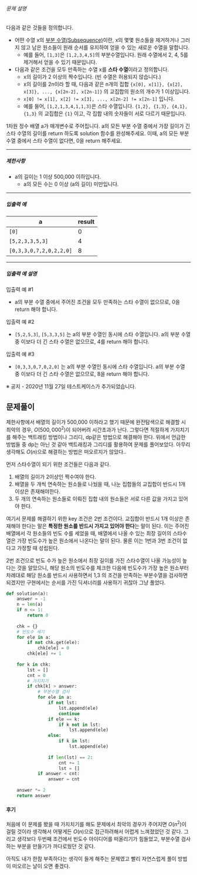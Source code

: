###### 문제 설명

다음과 같은 것들을 정의합니다.

- 어떤 수열 x의 [부분 수열(Subsequence)](https://en.wikipedia.org/wiki/Subsequence)이란, x의 몇몇 원소들을 제거하거나 그러지 않고 남은 원소들이 원래 순서를 유지하여 얻을 수 있는 새로운 수열을 말합니다.
  - 예를 들어, `[1,3]`은 `[1,2,3,4,5]`의 부분수열입니다. 원래 수열에서 2, 4, 5를 제거해서 얻을 수 있기 때문입니다.
- 다음과 같은 조건을 모두 만족하는 수열 x를 **스타 수열**이라고 정의합니다.
  - x의 길이가 2 이상의 짝수입니다. (빈 수열은 허용되지 않습니다.)
  - x의 길이를 2n이라 할 때, 다음과 같은 n개의 집합 `{x[0], x[1]}, {x[2], x[3]}, ..., {x[2n-2], x[2n-1]}` 의 교집합의 원소의 개수가 1 이상입니다.
  - `x[0] != x[1], x[2] != x[3], ..., x[2n-2] != x[2n-1]` 입니다.
  - 예를 들어, `[1,2,1,3,4,1,1,3]`은 스타 수열입니다. `{1,2}, {1,3}, {4,1}, {1,3}` 의 교집합은 `{1}` 이고, 각 집합 내의 숫자들이 서로 다르기 때문입니다.

1차원 정수 배열 a가 매개변수로 주어집니다. a의 모든 부분 수열 중에서 가장 길이가 긴 스타 수열의 길이를 return 하도록 solution 함수를 완성해주세요. 이때, a의 모든 부분 수열 중에서 스타 수열이 없다면, 0을 return 해주세요.

------

##### 제한사항

- a의 길이는 1 이상 500,000 이하입니다.
  - a의 모든 수는 0 이상 (a의 길이) 미만입니다.

------

##### 입출력 예

| a                       | result |
| ----------------------- | ------ |
| `[0]`                   | 0      |
| `[5,2,3,3,5,3]`         | 4      |
| `[0,3,3,0,7,2,0,2,2,0]` | 8      |

------

##### 입출력 예 설명

입출력 예 #1

- a의 부분 수열 중에서 주어진 조건을 모두 만족하는 스타 수열이 없으므로, 0을 return 해야 합니다.

입출력 예 #2

- `[5,2,5,3]`, `[5,3,3,5]` 는 a의 부분 수열인 동시에 스타 수열입니다. a의 부분 수열 중 이보다 더 긴 스타 수열은 없으므로, 4를 return 해야 합니다.

입출력 예 #3

- `[0,3,3,0,7,0,2,0]` 는 a의 부분 수열인 동시에 스타 수열입니다. a의 부분 수열 중 이보다 더 긴 스타 수열은 없으므로, 8을 return 해야 합니다.

※ 공지 - 2020년 11월 27일 테스트케이스가 추가되었습니다.



## 문제풀이

제한사항에서 배열의 길이가 500,000 이하라고 했기 때문에 완전탐색으로 해결할 시 최악의 경우, $O(500,000^2)$이 되어버려 시간초과가 난다. 그렇다면 적절하게 가지치기를 해주는 백트래킹 방법이나 그리디, dp같은 방법으로 해결해야 한다. 위에서 언급한 방법들 중 dp는 아닌 것 같아 백트래킹과 그리디를 활용하여 문제를 풀어보았다. 아무리 생각해도 $O(n)$으로 해결하는 방법은 떠오르지가 않았다..



먼저 스타수열이 되기 위한 조건들은 다음과 같다.

1. 배열의 길이가 2이상인 짝수여야 한다.
2. 배열을 두 개씩 연속하는 원소들로 나눴을 때, 나눈 집합들의 교집합이 반드시 1개 이상은 존재해야한다.
3. 두 개의 연속하는 원소들로 이뤄진 집합 내의 원소들은 서로 다른 값을 가지고 있어야 한다.



여기서 문제를 해결하기 위한 key 조건은 2번 조건이다. 교집합이 반드시 1개 이상은 존재해야 한다는 말은 **특정한 원소를 반드시 가지고 있어야 한다**는 말이 된다. 이는 주어진 배열에서 각 원소들의 빈도 수를 세었을 때, 배열에서 나올 수 있는 최장 길이의 스타수열은 가장 빈도수가 높은 원소에서 나온다는 말이 된다. 물론 이는 1번과 3번 조건이 없다고 가정할 때 성립된다.

2번 조건으로 빈도 수가 높은 원소에서 최장 길이를 가진 스타수열이 나올 가능성이 높다는 것을 알았으니, 해당 원소의 빈도수를 체크한 다음에 빈도수가 가장 높은 원소부터 차례대로 해당 원소를 반드시 사용하면서 1,3 의 조건을 만족하는 부분수열을 검사하면 되겠지만 구현에서는 순서를 가진 딕셔너리를 사용하기 귀찮아 그냥 풀었다.



```python
def solution(a):
    answer = -1
    n = len(a)
    if n <= 1:
        return 0
    
    chk = {}
    # 빈도수 세기
    for ele in a:
        if not chk.get(ele):
            chk[ele] = 0
        chk[ele] += 1
    
    for k in chk:
        lst = []
        cnt = 0
        # 가지치기
        if chk[k] > answer:
            # 부분수열 검사
            for ele in a:
                if not lst:
                    lst.append(ele)
                    continue
                if ele == k:
                    if k not in lst:
                        lst.append(ele)
                else:
                    if k in lst:
                        lst.append(ele)
                    
                if len(lst) == 2:
                    cnt += 1
                    lst = []
            if answer < cnt:
                answer = cnt
                    
    answer *= 2
    return answer
```

#### 후기

처음에 이 문제를 봤을 때 가지치기를 해도 문제에서 최악의 경우가 주어지면 $O(n^2)$이 걸릴 것이라 생각해서 어떻게든 $O(n)$으로 접근하려해서 어렵게 느껴졌었던 것 같다. 그리고 생각보다 두번째 조건에서 빈도수 아이디어를 떠올리기가 힘들었고, 부분수열 검사하는 부분을 만들기가 까다로웠던 것 같다.

아직도 내가 한참 부족하다는 생각이 들게 해주는 문제였고 빨리 자연스럽게 풀이 방법이 떠오르는 날이 오면 좋겠다.